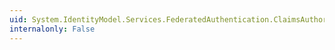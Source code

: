 ```yaml
---
uid: System.IdentityModel.Services.FederatedAuthentication.ClaimsAuthorizationModule
internalonly: False
---
```

